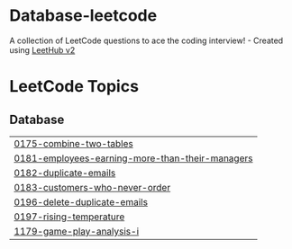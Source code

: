 # Database-leetcode
A collection of LeetCode questions to ace the coding interview! - Created using [LeetHub v2](https://github.com/arunbhardwaj/LeetHub-2.0)

<!---LeetCode Topics Start-->
# LeetCode Topics
## Database
|  |
| ------- |
| [0175-combine-two-tables](https://github.com/EsraaAbdelrazek/Database-leetcode/tree/master/0175-combine-two-tables) |
| [0181-employees-earning-more-than-their-managers](https://github.com/EsraaAbdelrazek/Database-leetcode/tree/master/0181-employees-earning-more-than-their-managers) |
| [0182-duplicate-emails](https://github.com/EsraaAbdelrazek/Database-leetcode/tree/master/0182-duplicate-emails) |
| [0183-customers-who-never-order](https://github.com/EsraaAbdelrazek/Database-leetcode/tree/master/0183-customers-who-never-order) |
| [0196-delete-duplicate-emails](https://github.com/EsraaAbdelrazek/Database-leetcode/tree/master/0196-delete-duplicate-emails) |
| [0197-rising-temperature](https://github.com/EsraaAbdelrazek/Database-leetcode/tree/master/0197-rising-temperature) |
| [1179-game-play-analysis-i](https://github.com/EsraaAbdelrazek/Database-leetcode/tree/master/1179-game-play-analysis-i) |
<!---LeetCode Topics End-->